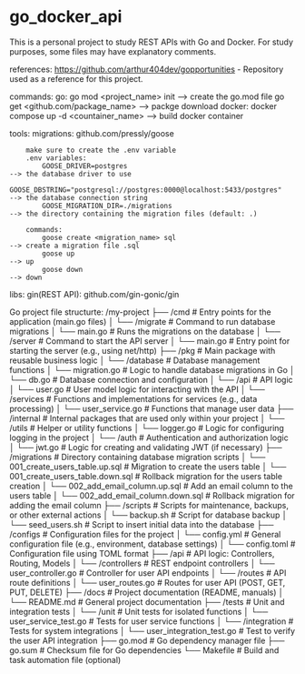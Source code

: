 # go_docker_api

This is a personal project to study REST APIs with Go and Docker.
For study purposes, some files may have explanatory comments.

references:
    https://github.com/arthur404dev/gopportunities - Repository used as a reference for this project.

commands:
    go:
        go mod <project_name> init                                                  --> create the go.mod file
        go get <github.com/package_name>                                            --> packge download
    docker:
        docker compose up -d <countainer_name>                                      --> build docker container

tools:
    migrations: github.com/pressly/goose

        make sure to create the .env variable
        .env variables: 
            GOOSE_DRIVER=postgres                                                   --> the database driver to use
            GOOSE_DBSTRING="postgresql://postgres:0000@localhost:5433/postgres"     --> the database connection string
            GOOSE_MIGRATION_DIR=./migrations                                        --> the directory containing the migration files (default: .)

        commands:
            goose create <migration_name> sql                                       --> create a migration file .sql
            goose up                                                                --> up
            goose down                                                              --> down


libs:
    gin(REST API): github.com/gin-gonic/gin

Go project file structurte:
/my-project 
├── /cmd                                    # Entry points for the application (main.go files)
│   └── /migrate                            # Command to run database migrations
│       └── main.go                         # Runs the migrations on the database
│   └── /server                             # Command to start the API server
│       └── main.go                         # Entry point for starting the server (e.g., using net/http)
├── /pkg                                    # Main package with reusable business logic
│   └── /database                           # Database management functions
│       └── migration.go                    # Logic to handle database migrations in Go
│       └── db.go                           # Database connection and configuration
│   └── /api                                # API logic
│       └── user.go                         # User model logic for interacting with the API
│   └── /services                           # Functions and implementations for services (e.g., data processing)
│       └── user_service.go                 # Functions that manage user data
├── /internal                               # Internal packages that are used only within your project
│   └── /utils                              # Helper or utility functions
│       └── logger.go                       # Logic for configuring logging in the project
│   └── /auth                               # Authentication and authorization logic
│       └── jwt.go                          # Logic for creating and validating JWT (if necessary)
├── /migrations                             # Directory containing database migration scripts
│   └── 001_create_users_table.up.sql       # Migration to create the users table
│   └── 001_create_users_table.down.sql     # Rollback migration for the users table creation
│   └── 002_add_email_column.up.sql         # Add an email column to the users table
│   └── 002_add_email_column.down.sql       # Rollback migration for adding the email column
├── /scripts                                # Scripts for maintenance, backups, or other external actions
│   └── backup.sh                           # Script for database backup
│   └── seed_users.sh                       # Script to insert initial data into the database
├── /configs                                # Configuration files for the project
│   └── config.yml                          # General configuration file (e.g., environment, database settings)
│   └── config.toml                         # Configuration file using TOML format
├── /api                                    # API logic: Controllers, Routing, Models
│   └── /controllers                        # REST endpoint controllers
│       └── user_controller.go              # Controller for user API endpoints
│   └── /routes                             # API route definitions
│       └── user_routes.go                  # Routes for user API (POST, GET, PUT, DELETE)
├── /docs                                   # Project documentation (README, manuals)
│   └── README.md                           # General project documentation
├── /tests                                  # Unit and integration tests
│   └── /unit                               # Unit tests for isolated functions
│       └── user_service_test.go            # Tests for user service functions
│   └── /integration                        # Tests for system integrations
│       └── user_integration_test.go        # Test to verify the user API integration
├── go.mod                                  # Go dependency manager file
├── go.sum                                  # Checksum file for Go dependencies
└── Makefile                                # Build and task automation file (optional)